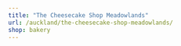```yaml
---
title: "The Cheesecake Shop Meadowlands"
url: /auckland/the-cheesecake-shop-meadowlands/
shop: bakery
---
```

